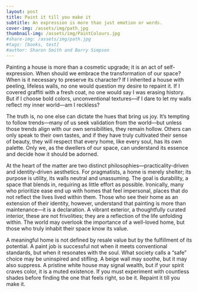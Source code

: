 ```yaml
---
layout: post
title: Paint it till you make it
subtitle: An expression is more than just emotion or words.
cover-img: /assets/img/path.jpg
thumbnail-img: /assets/img/PaintColours.jpg
#share-img: /assets/img/path.jpg
#tags: [books, test]
#author: Sharon Smith and Barry Simpson
---
```


Painting a house is more than a cosmetic upgrade; it is an act of self-expression. When should we embrace the transformation of our space? When is it necessary to preserve its character? If I inherited a house with peeling, lifeless walls, no one would question my desire to repaint it. If I covered graffiti with a fresh coat, no one would say I was erasing history. But if I choose bold colors, unconventional textures—if I dare to let my walls reflect my inner world—am I reckless?

The truth is, no one else can dictate the hues that bring us joy. It’s tempting to follow trends—many of us seek validation from the world—but unless those trends align with our own sensibilities, they remain hollow. Others can only speak to their own tastes, and if they have truly cultivated their sense of beauty, they will respect that every home, like every soul, has its own palette. Only we, as the dwellers of our space, can understand its essence and decide how it should be adorned.

At the heart of the matter are two distinct philosophies—practicality-driven and identity-driven aesthetics. For pragmatists, a home is merely shelter; its purpose is utility, its walls neutral and unassuming. The goal is durability, a space that blends in, requiring as little effort as possible. Ironically, many who prioritize ease end up with homes that feel impersonal, places that do not reflect the lives lived within them. Those who see their home as an extension of their identity, however, understand that painting is more than maintenance—it is a declaration. A vibrant exterior, a thoughtfully curated interior, these are not frivolities; they are a reflection of the life unfolding within. The world may overlook the importance of a well-loved home, but those who truly inhabit their space know its value.

A meaningful home is not defined by resale value but by the fulfillment of its potential. A paint job is successful not when it meets conventional standards, but when it resonates with the soul. What society calls a “safe” choice may be uninspired and stifling. A beige wall may soothe, but it may also suppress. A pristine white house may signal wealth, but if your spirit craves color, it is a muted existence. If you must experiment with countless shades before finding the one that feels right, so be it. Repaint it till you make it.